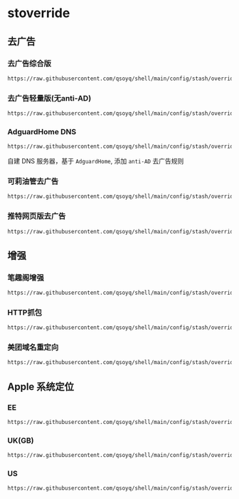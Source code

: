 # stoverride

## 去广告

### 去广告综合版

```txt
https://raw.githubusercontent.com/qsoyq/shell/main/config/stash/override/FuckLaunchScreen.stoverride
```

### 去广告轻量版(无anti-AD)

```txt
https://raw.githubusercontent.com/qsoyq/shell/main/config/stash/override/ad/slim.stoverride
```

### AdguardHome DNS

```txt
https://raw.githubusercontent.com/qsoyq/shell/main/config/stash/override/dns.stoverride
```

自建 DNS 服务器，基于 `AdguardHome`, 添加 `anti-AD` 去广告规则

### 可莉油管去广告

```txt
https://raw.githubusercontent.com/qsoyq/shell/main/config/stash/override/ad/youtube-remove-ads.stoverride
```

### 推特网页版去广告

```txt
https://raw.githubusercontent.com/qsoyq/shell/main/config/stash/override/ad/twitter.stoverride
```

## 增强

### 笔趣阁增强

```txt
https://raw.githubusercontent.com/qsoyq/shell/main/config/stash/override/bq/bq.enhance.stoverride
```

### HTTP抓包

```txt
https://raw.githubusercontent.com/qsoyq/shell/main/config/stash/override/debug/http-capture.stoverride
```

### 美团域名重定向

```txt
https://raw.githubusercontent.com/qsoyq/shell/main/config/stash/override/meituan/redirect.stoverride
```

## Apple 系统定位

### EE

```txt
https://raw.githubusercontent.com/qsoyq/shell/main/config/stash/override/location/ee.stoverride
```

### UK(GB)

```txt
https://raw.githubusercontent.com/qsoyq/shell/main/config/stash/override/location/uk.stoverride
```

### US

```txt
https://raw.githubusercontent.com/qsoyq/shell/main/config/stash/override/location/us.stoverride
```
